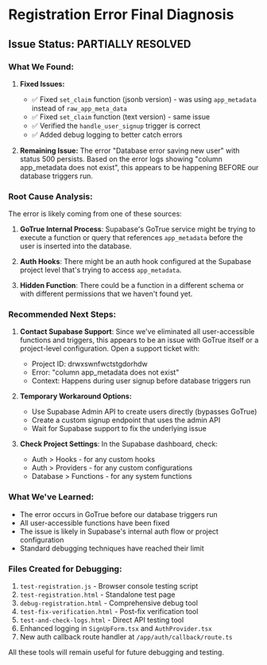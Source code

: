 # Registration Error Final Diagnosis

## Issue Status: PARTIALLY RESOLVED

### What We Found:

1. **Fixed Issues:**
   - ✅ Fixed `set_claim` function (jsonb version) - was using `app_metadata` instead of `raw_app_meta_data`
   - ✅ Fixed `set_claim` function (text version) - same issue
   - ✅ Verified the `handle_user_signup` trigger is correct
   - ✅ Added debug logging to better catch errors

2. **Remaining Issue:**
   The error "Database error saving new user" with status 500 persists. Based on the error logs showing "column app_metadata does not exist", this appears to be happening BEFORE our database triggers run.

### Root Cause Analysis:

The error is likely coming from one of these sources:

1. **GoTrue Internal Process**: Supabase's GoTrue service might be trying to execute a function or query that references `app_metadata` before the user is inserted into the database.

2. **Auth Hooks**: There might be an auth hook configured at the Supabase project level that's trying to access `app_metadata`.

3. **Hidden Function**: There could be a function in a different schema or with different permissions that we haven't found yet.

### Recommended Next Steps:

1. **Contact Supabase Support**: Since we've eliminated all user-accessible functions and triggers, this appears to be an issue with GoTrue itself or a project-level configuration. Open a support ticket with:
   - Project ID: drwxswnfwctstgdorhdw
   - Error: "column app_metadata does not exist"
   - Context: Happens during user signup before database triggers run

2. **Temporary Workaround Options:**
   - Use Supabase Admin API to create users directly (bypasses GoTrue)
   - Create a custom signup endpoint that uses the admin API
   - Wait for Supabase support to fix the underlying issue

3. **Check Project Settings**: In the Supabase dashboard, check:
   - Auth > Hooks - for any custom hooks
   - Auth > Providers - for any custom configurations
   - Database > Functions - for any system functions

### What We've Learned:

- The error occurs in GoTrue before our database triggers run
- All user-accessible functions have been fixed
- The issue is likely in Supabase's internal auth flow or project configuration
- Standard debugging techniques have reached their limit

### Files Created for Debugging:

1. `test-registration.js` - Browser console testing script
2. `test-registration.html` - Standalone test page
3. `debug-registration.html` - Comprehensive debug tool
4. `test-fix-verification.html` - Post-fix verification tool
5. `test-and-check-logs.html` - Direct API testing tool
6. Enhanced logging in `SignUpForm.tsx` and `AuthProvider.tsx`
7. New auth callback route handler at `/app/auth/callback/route.ts`

All these tools will remain useful for future debugging and testing.